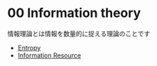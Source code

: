 # 00 Information theory

情報理論とは情報を数量的に捉える理論のことです

* [Entropy](info-theo01.md)
* [Information Resource](info-theo01.md)
